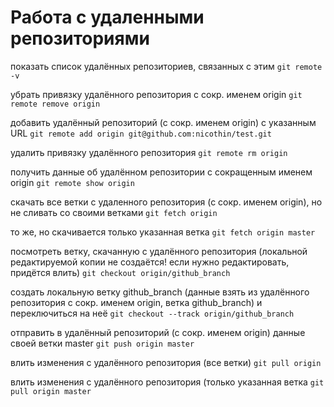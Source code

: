 # Работа с удаленными репозиториями

показать список удалённых репозиториев, связанных с этим
`git remote -v`

убрать привязку удалённого репозитория с сокр. именем origin
`git remote remove origin`

добавить удалённый репозиторий (с сокр. именем origin) с указанным URL
`git remote add origin git@github.com:nicothin/test.git `

удалить привязку удалённого репозитория
`git remote rm origin `

получить данные об удалённом репозитории с сокращенным именем origin
`git remote show origin `

скачать все ветки с удаленного репозитория (с сокр. именем origin), но не сливать со своими ветками
`git fetch origin`

то же, но скачивается только указанная ветка
`git fetch origin master `

посмотреть ветку, скачанную с удалённого репозитория (локальной редактируемой копии не создаётся! если нужно редактировать, придётся влить)
`git checkout origin/github_branch`

создать локальную ветку github_branch (данные взять из удалённого репозитория с сокр. именем origin, ветка github_branch) и переключиться на неё
`git checkout --track origin/github_branch`

отправить в удалённый репозиторий (с сокр. именем origin) данные своей ветки master
`git push origin master`

влить изменения с удалённого репозитория (все ветки)
`git pull origin`

влить изменения с удалённого репозитория (только указанная ветка
`git pull origin master`
